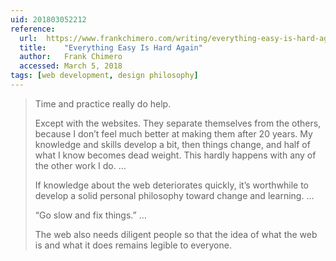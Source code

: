 ```yaml
---
uid: 201803052212
reference:
  url:	https://www.frankchimero.com/writing/everything-easy-is-hard-again/
  title:	"Everything Easy Is Hard Again"
  author:	Frank Chimero
  accessed:	March 5, 2018
tags: [web development, design philosophy]
---
```


> Time and practice really do help.
> 
> Except with the websites. They separate themselves from the others, because I don’t feel much better at making them after 20 years. My knowledge and skills develop a bit, then things change, and half of what I know becomes dead weight. This hardly happens with any of the other work I do. …
> 
> If knowledge about the web deteriorates quickly, it’s worthwhile to develop a solid personal philosophy toward change and learning. …
> 
> “Go slow and fix things.” …
> 
> The web also needs diligent people so that the idea of what the web is and what it does remains legible to everyone.
